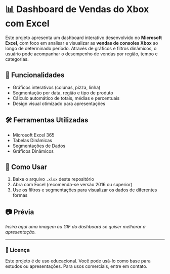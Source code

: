 # 📊 Dashboard de Vendas do Xbox com Excel

Este projeto apresenta um dashboard interativo desenvolvido no **Microsoft Excel**, com foco em analisar e visualizar as **vendas de consoles Xbox** ao longo de determinado período. Através de gráficos e filtros dinâmicos, o usuário pode acompanhar o desempenho de vendas por região, tempo e categorias.

## 🧩 Funcionalidades

- Gráficos interativos (colunas, pizza, linha)
- Segmentação por data, região e tipo de produto
- Cálculo automático de totais, médias e percentuais
- Design visual otimizado para apresentações

## 🛠️ Ferramentas Utilizadas

- Microsoft Excel 365
- Tabelas Dinâmicas
- Segmentações de Dados
- Gráficos Dinâmicos

## 📌 Como Usar

1. Baixe o arquivo `.xlsx` deste repositório
2. Abra com Excel (recomenda-se versão 2016 ou superior)
3. Use os filtros e segmentações para visualizar os dados de diferentes formas

## 📷 Prévia

*Insira aqui uma imagem ou GIF do dashboard se quiser melhorar a apresentação.*

---

### 📄 Licença

Este projeto é de uso educacional. Você pode usá-lo como base para estudos ou apresentações. Para usos comerciais, entre em contato.

